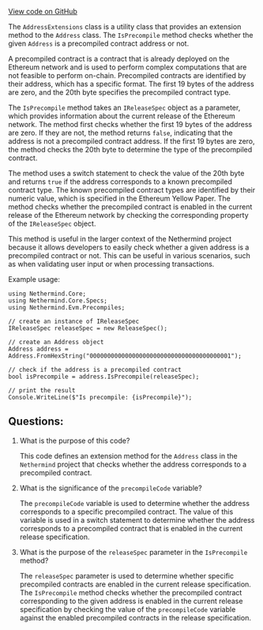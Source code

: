 [View code on GitHub](https://github.com/nethermindeth/nethermind/Nethermind.Evm/Precompiles/AddressExtensions.cs)

The `AddressExtensions` class is a utility class that provides an extension method to the `Address` class. The `IsPrecompile` method checks whether the given `Address` is a precompiled contract address or not. 

A precompiled contract is a contract that is already deployed on the Ethereum network and is used to perform complex computations that are not feasible to perform on-chain. Precompiled contracts are identified by their address, which has a specific format. The first 19 bytes of the address are zero, and the 20th byte specifies the precompiled contract type. 

The `IsPrecompile` method takes an `IReleaseSpec` object as a parameter, which provides information about the current release of the Ethereum network. The method first checks whether the first 19 bytes of the address are zero. If they are not, the method returns `false`, indicating that the address is not a precompiled contract address. If the first 19 bytes are zero, the method checks the 20th byte to determine the type of the precompiled contract. 

The method uses a switch statement to check the value of the 20th byte and returns `true` if the address corresponds to a known precompiled contract type. The known precompiled contract types are identified by their numeric value, which is specified in the Ethereum Yellow Paper. The method checks whether the precompiled contract is enabled in the current release of the Ethereum network by checking the corresponding property of the `IReleaseSpec` object. 

This method is useful in the larger context of the Nethermind project because it allows developers to easily check whether a given address is a precompiled contract or not. This can be useful in various scenarios, such as when validating user input or when processing transactions. 

Example usage:

```
using Nethermind.Core;
using Nethermind.Core.Specs;
using Nethermind.Evm.Precompiles;

// create an instance of IReleaseSpec
IReleaseSpec releaseSpec = new ReleaseSpec();

// create an Address object
Address address = Address.FromHexString("0000000000000000000000000000000000000001");

// check if the address is a precompiled contract
bool isPrecompile = address.IsPrecompile(releaseSpec);

// print the result
Console.WriteLine($"Is precompile: {isPrecompile}");
```
## Questions: 
 1. What is the purpose of this code?
    
    This code defines an extension method for the `Address` class in the `Nethermind` project that checks whether the address corresponds to a precompiled contract.

2. What is the significance of the `precompileCode` variable?
    
    The `precompileCode` variable is used to determine whether the address corresponds to a specific precompiled contract. The value of this variable is used in a switch statement to determine whether the address corresponds to a precompiled contract that is enabled in the current release specification.

3. What is the purpose of the `releaseSpec` parameter in the `IsPrecompile` method?
    
    The `releaseSpec` parameter is used to determine whether specific precompiled contracts are enabled in the current release specification. The `IsPrecompile` method checks whether the precompiled contract corresponding to the given address is enabled in the current release specification by checking the value of the `precompileCode` variable against the enabled precompiled contracts in the release specification.